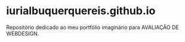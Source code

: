 # iurialbuquerquereis.github.io
Repositório dedicado ao meu portfólio imaginário para AVALIAÇÃO DE WEBDESIGN.
